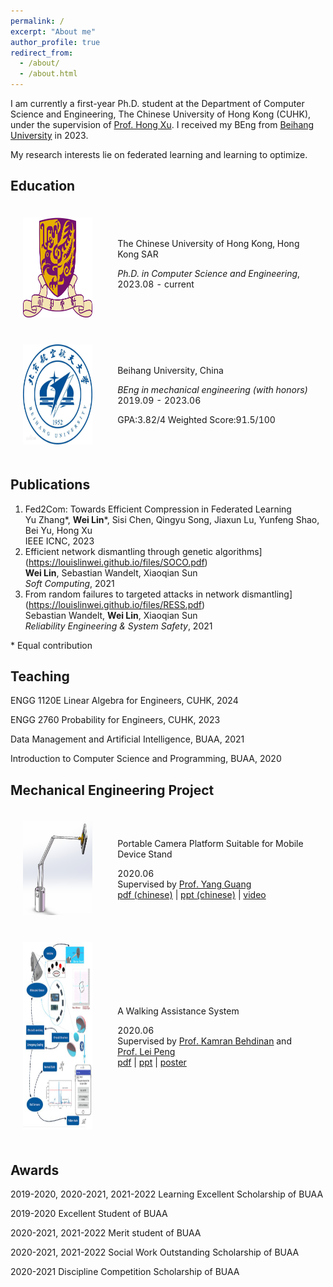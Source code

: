 ```yaml
---
permalink: /
excerpt: "About me"
author_profile: true
redirect_from: 
  - /about/
  - /about.html
---
```


I am currently a first-year Ph.D. student  at the Department of Computer Science and Engineering, The Chinese University of Hong Kong (CUHK), under the supervision of [Prof. Hong Xu](https://henryhxu.github.io/).  I received my BEng from  [Beihang University](www.buaa.edu.cn) in 2023. 

My research interests lie on federated learning and learning to optimize.

## Education

   <table style="width:100%;border:0px;border-spacing:0px;border-collapse:separate;margin-right:auto;margin-left:auto;">
                <tbody>
                    <tr>
                        <td style="padding:20px;width:30%;vertical-align:middle">
                            <img src="../images/CUHK_logo.png" width="160" height="160">
                        </td>
                        <td style="padding:20px;width:100%;vertical-align:middle">
                                <papertitle>The Chinese University of Hong Kong, Hong Kong SAR
                            </papertitle>
                            <p></p>
                            <em>Ph.D. in Computer Science and Engineering</em>,  2023.08 - current
                            <p></p>
                        </td>
                    </tr>
                    <tr>
                        <td style="padding:20px;width:30%;vertical-align:middle">
                            <img src="../images/beihang.png" width="160" height="160">
                        </td>
                        <td style="padding:20px;width:100%;vertical-align:middle">
                                <papertitle>Beihang University, China</papertitle>
                            <p></p>
                            <em>BEng in mechanical engineering (with honors)</em>   2019.09 - 2023.06
                            <p></p>
                            GPA:3.82/4 	Weighted Score:91.5/100 
                        </td>
                    </tr>
                </tbody>
            </table>





## Publications

1. Fed2Com: Towards Efficient Compression in Federated Learning<br />Yu Zhang\*, **Wei Lin**\*, Sisi Chen, Qingyu Song, Jiaxun Lu, Yunfeng Shao, Bei Yu, Hong Xu<br />IEEE ICNC, 2023
2. Efficient network dismantling through genetic algorithms](https://louislinwei.github.io/files/SOCO.pdf)<br />**Wei Lin**, Sebastian Wandelt, Xiaoqian Sun<br />*Soft Computing*, 2021
3. From random failures to targeted attacks in network dismantling](https://louislinwei.github.io/files/RESS.pdf)<br />Sebastian Wandelt, **Wei Lin**, Xiaoqian Sun<br />*Reliability Engineering & System Safety*, 2021



\* Equal contribution

## Teaching 

ENGG 1120E Linear Algebra for Engineers, CUHK, 2024

ENGG 2760 Probability for Engineers, CUHK, 2023

Data Management and Artificial Intelligence, BUAA, 2021

Introduction to Computer Science and Programming, BUAA, 2020



## Mechanical Engineering Project

 <table style="width:100%;border:0px;border-spacing:0px;border-collapse:separate;margin-right:auto;margin-left:auto;">
                <tbody>                
                    <tr>
                        <td style="padding:20px;width:30%;vertical-align:middle">
                            <img src="../images/EDGC.png" width="200" height="150">
                        </td>
                        <td style="padding:20px;width:100%;vertical-align:middle">
                            <papertitle>Portable Camera Platform Suitable for Mobile Device Stand</papertitle>
                            <p></p>
                            2020.06 
                            <br>
                            Supervised by <a href="http://www.mse.buaa.edu.cn/info/1060/2651.htm">Prof. Yang Guang</a>
                            <br>
                            <a href="../files/EDGC.pdf">pdf (chinese)</a> | <a href="../files/EDGC.pptx">ppt (chinese)</a> | <a href="../files/EDGC.mp4">video</a>
                        </td>
                        </tr>
                    <tr>
                        <td style="padding:20px;width:30%;vertical-align:middle">
                            <img src="../images/IGE.png" width="200" height="300">
                        </td>
                        <td style="padding:20px;width:100%;vertical-align:middle">
                            <papertitle>A Walking Assistance System</papertitle>
                            <p></p>
                            2020.06 
                            <br>
                            Supervised by <a href="https://arlmls.mie.utoronto.ca/biography/">Prof. Kamran Behdinan</a> and <a href="http://shi.buaa.edu.cn/leipeng/zh_CN/index/154551/list/">Prof. Lei Peng</a>
                            <br>
                            <a href="../files/IGE/IGE_FDR.pdf">pdf</a> | <a href="../files/IGE/IGE_ppt.pdf">ppt</a> | <a href="../files/IGE/IGE_poster.jpg">poster</a> 
                        </td>
                    </tr>
                        </tbody>
            </table>




## Awards

2019-2020, 2020-2021, 2021-2022 Learning Excellent Scholarship of BUAA 

2019-2020 Excellent Student of BUAA

2020-2021, 2021-2022 Merit student of BUAA 

2020-2021, 2021-2022 Social Work Outstanding Scholarship of BUAA

2020-2021 Discipline Competition Scholarship of BUAA



